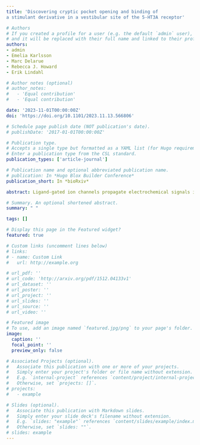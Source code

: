 ```yaml
---
title: 'Discovering cryptic pocket opening and binding of
a stimulant derivative in a vestibular site of the 5-HT3A receptor'

# Authors
# If you created a profile for a user (e.g. the default `admin` user), write the username (folder name) here
# and it will be replaced with their full name and linked to their profile.
authors:
- admin
- Emelia Karlsson
- Marc Delarue
- Rebecca J. Howard
- Erik Lindahl

# Author notes (optional)
# author_notes:
#   - 'Equal contribution'
#   - 'Equal contribution'

date: '2023-11-01T00:00:00Z'
doi: 'https://doi.org/10.1101/2023.11.13.566806'

# Schedule page publish date (NOT publication's date).
# publishDate: '2017-01-01T00:00:00Z'

# Publication type.
# Accepts a single type but formatted as a YAML list (for Hugo requirements).
# Enter a publication type from the CSL standard.
publication_types: ['article-journal']

# Publication name and optional abbreviated publication name.
# publication: In *Hugo Blox Builder Conference*
publication_short: In *bioRxiv*

abstract: Ligand-gated ion channels propagate electrochemical signals in the nervous system. A diverse set of allosteric modulators including stimulants, anesthetics, and lipids regulate their function;however, structures of ligand-bound complexes can be difficult to capture by experimental methods, particularly when binding is dynamic or transient. Here, we used computational methods and electrophysiology to identify a possible bound state of a modulatory stimulant derivative in a cryptic vestibular pocket of a mammalian serotonin-3A receptor. Starting from a closed-pocket experimental structure, we first applied a molecular dynamics simulations-based goal-oriented adaptive sampling method to identify possible open-pocket conformations. To find plausible ligand-binding poses, we performed Boltzmann docking, which combines traditional docking with Markov state modeling, of the newly sampled conformations. Clustering and analysis of stability and accessibility of docked poses supported a preferred binding site; we further validated this site by mutagenesis and electrophysiology, suggesting a mechanism of potentiation by stabilizing intersubunit contacts. Given the pharmaceutical relevance of serotonin-3 receptors in emesis, psychiatric and gastrointestinal diseases, characterizing relatively unexplored modulatory sites such as these could open valuable avenues to understanding conformational cycling and designing state-dependent drugs.

# Summary. An optional shortened abstract.
summary: " "

tags: []

# Display this page in the Featured widget?
featured: true

# Custom links (uncomment lines below)
# links:
# - name: Custom Link
#   url: http://example.org

# url_pdf: ''
# url_code: 'http://arxiv.org/pdf/1512.04133v1'
# url_dataset: ''
# url_poster: ''
# url_project: ''
# url_slides: ''
# url_source: ''
# url_video: ''

# Featured image
# To use, add an image named `featured.jpg/png` to your page's folder.
image:
  caption: ''
  focal_point: ''
  preview_only: false

# Associated Projects (optional).
#   Associate this publication with one or more of your projects.
#   Simply enter your project's folder or file name without extension.
#   E.g. `internal-project` references `content/project/internal-project/index.md`.
#   Otherwise, set `projects: []`.
# projects:
#   - example

# Slides (optional).
#   Associate this publication with Markdown slides.
#   Simply enter your slide deck's filename without extension.
#   E.g. `slides: "example"` references `content/slides/example/index.md`.
#   Otherwise, set `slides: ""`.
# slides: example
---
```


<!-- {{% callout note %}}
Click the _Cite_ button above to demo the feature to enable visitors to import publication metadata into their reference management software.
{{% /callout %}}

{{% callout note %}}
Create your slides in Markdown - click the _Slides_ button to check out the example.
{{% /callout %}}

Add the publication's **full text** or **supplementary notes** here. You can use rich formatting such as including [code, math, and images](https://docs.hugoblox.com/content/writing-markdown-latex/). -->
